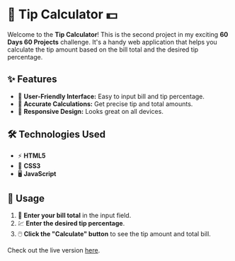 # 💸 Tip Calculator 💵

Welcome to the **Tip Calculator**! This is the second project in my exciting **60 Days 60 Projects** challenge. It's a handy web application that helps you calculate the tip amount based on the bill total and the desired tip percentage.

## ✨ Features
- 🌟 **User-Friendly Interface:** Easy to input bill and tip percentage.
- 💯 **Accurate Calculations:** Get precise tip and total amounts.
- 📱 **Responsive Design:** Looks great on all devices.

## 🛠️ Technologies Used
- ⚡ **HTML5**
- 🎨 **CSS3**
- 🖥️ **JavaScript**

## 🚀 Usage
1. 🧾 **Enter your bill total** in the input field.
2. 💹 **Enter the desired tip percentage**.
3. 🖱️ **Click the "Calculate" button** to see the tip amount and total bill.

Check out the live version [here](https://ashuuydv.github.io/Project-2-60-DAY-60-Challenges/).
